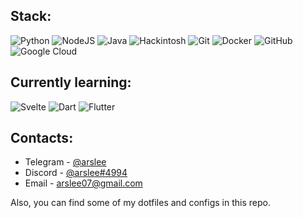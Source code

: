 ## Stack: 
![Python](https://img.shields.io/badge/-Python-3572a5?style=flat-square&logo=python&logoColor=white) ![NodeJS](https://img.shields.io/badge/-Node.JS-026E00?style=flat-square&logo=node.js&logoColor=white) ![Java](https://img.shields.io/badge/-Java-b07219?style=flat-square&logo=java&logoColor=white) ![Hackintosh](https://shields.io/badge/Hackintosh-grey?logo=apple&style=flat-square) ![Git](https://img.shields.io/badge/-Git-F44D27?style=flat-square&logo=git&logoColor=white) ![Docker](https://img.shields.io/badge/-Docker-24B8EB?style=flat-square&logo=docker&logoColor=white) ![GitHub](https://img.shields.io/badge/-GitHub-24292E?style=flat-square&logo=github&logoColor=white) ![Google Cloud](https://shields.io/badge/Google%20Cloud-blue?logo=google-cloud&style=flat-square&logoColor=white)
## Currently learning:
![Svelte](https://shields.io/badge/Svelte-F03C0A?logo=svelte&style=flat-square&logoColor=white) ![Dart](https://shields.io/badge/Dart-blue?logo=dart&style=flat-square) ![Flutter](https://shields.io/badge/Flutter-02569b?logo=flutter&style=flat-square)

## Contacts:
* Telegram - [@arslee](https://t.me/arslee)
* Discord  - [@arslee#4994](https://dsc.bio/ars)
* Email    - [arslee07@gmail.com](mailto:arslee07@gmail.com)

Also, you can find some of my dotfiles and configs in this repo.